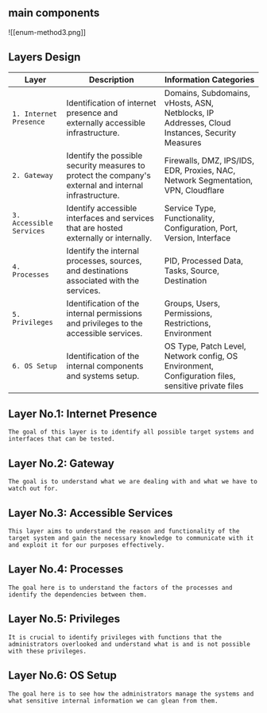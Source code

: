 ## main components
![[enum-method3.png]]

## Layers Design
|**Layer**|**Description**|**Information Categories**|
|---|---|---|
|`1. Internet Presence`|Identification of internet presence and externally accessible infrastructure.|Domains, Subdomains, vHosts, ASN, Netblocks, IP Addresses, Cloud Instances, Security Measures|
|`2. Gateway`|Identify the possible security measures to protect the company's external and internal infrastructure.|Firewalls, DMZ, IPS/IDS, EDR, Proxies, NAC, Network Segmentation, VPN, Cloudflare|
|`3. Accessible Services`|Identify accessible interfaces and services that are hosted externally or internally.|Service Type, Functionality, Configuration, Port, Version, Interface|
|`4. Processes`|Identify the internal processes, sources, and destinations associated with the services.|PID, Processed Data, Tasks, Source, Destination|
|`5. Privileges`|Identification of the internal permissions and privileges to the accessible services.|Groups, Users, Permissions, Restrictions, Environment|
|`6. OS Setup`|Identification of the internal components and systems setup.|OS Type, Patch Level, Network config, OS Environment, Configuration files, sensitive private files|

## Layer No.1: Internet Presence
`The goal of this layer is to identify all possible target systems and interfaces that can be tested.`

## Layer No.2: Gateway
`The goal is to understand what we are dealing with and what we have to watch out for.`

## Layer No.3: Accessible Services
`This layer aims to understand the reason and functionality of the target system and gain the necessary knowledge to communicate with it and exploit it for our purposes effectively.`

## Layer No.4: Processes
`The goal here is to understand the factors of the processes and identify the dependencies between them.`

## Layer No.5: Privileges
`It is crucial to identify privileges with functions that the administrators overlooked and understand what is and is not possible with these privileges.`

## Layer No.6: OS Setup
`The goal here is to see how the administrators manage the systems and what sensitive internal information we can glean from them.`
